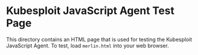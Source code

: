 # Kubesploit JavaScript Agent Test Page
This directory contains an HTML page that is used for testing the Kubesploit
 JavaScript Agent. To test, load `merlin.html` into your web browser.